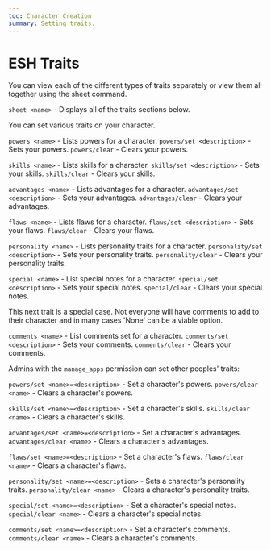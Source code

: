 ```yaml
---
toc: Character Creation
summary: Setting traits.
---
```


# ESH Traits
You can view each of the different types of traits separately or view them all together using the sheet command.

`sheet <name>` - Displays all of the traits sections below.

You can set various traits on your character.

`powers <name>` - Lists powers for a character.
`powers/set <description>` - Sets your powers.
`powers/clear` - Clears your powers.

`skills <name>` - Lists skills for a character.
`skills/set <description>` - Sets your skills.
`skills/clear` - Clears your skills.

`advantages <name>` - Lists advantages for a character.
`advantages/set <description>` - Sets your advantages.
`advantages/clear` - Clears your advantages.

`flaws <name>` - Lists flaws for a character.
`flaws/set <description>` - Sets your flaws.
`flaws/clear` - Clears your flaws.

`personality <name>` - Lists personality traits for a character.
`personality/set <description>` - Sets your personality traits.
`personality/clear` - Clears your personality traits.

`special <name>` - List special notes for a character.
`special/set <description>` - Sets your special notes.
`special/clear` - Clears your special notes.

This next trait is a special case.  Not everyone will have comments to add to their character and in many cases 'None' can be a viable option.

`comments <name>` - List comments set for a character.
`comments/set <description>` - Sets your comments.
`comments/clear` - Clears your comments.

Admins with the `manage_apps` permission can set other peoples' traits:

`powers/set <name>=<description>` - Set a character's powers.
`powers/clear <name>` - Clears a character's powers.

`skills/set <name>=<description>` - Set a character's skills.
`skills/clear <name>` - Clears a character's skills.

`advantages/set <name>=<description>` - Set a character's advantages.
`advantages/clear <name>` - Clears a character's advantages.

`flaws/set <name>=<description>` - Set a character's flaws.
`flaws/clear <name>` - Clears a character's flaws.

`personality/set <name>=<description>` - Sets a character's personality traits.
`personality/clear <name>` - Clears a character's personality traits.

`special/set <name>=<description>` - Set a character's special notes.
`special/clear <name>` - Clears a character's special notes.

`comments/set <name>=<description>` - Set a character's comments.
`comments/clear <name>` - Clears a character's comments.